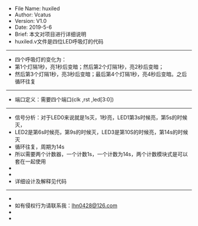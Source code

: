 
  * File Name: huxiled
  * Author: Vcatus
  * Version: V1.0
  * Date: 2019-5-6
  * Brief: 本文对项目进行详细说明
  * huxiled.v文件是四位LED呼吸灯的代码
  
  ******************************************************************************************************
  * 四个呼吸灯的变化为：
  * 第1个灯隔1秒，亮1秒后变暗；然后第2个灯隔1秒，亮2秒后变暗；
  * 然后第3个灯隔1秒，亮3秒后变暗；最后第4个灯隔1秒，亮4秒后变暗。之后循环往复
  ******************************************************************************************************
  
  * 端口定义：需要四个端口(clk ,rst ,led[3:0])
  ******************************************************************************************************
  
  *  信号分析：对于LED0来说就是1s灭，1秒亮，LED1第3s时候亮，第5s的时候灭，
  *  LED2是第6s时候亮，第9s的时候灭，LED3是第10S的时候亮，第14s的时候灭
  *  循环往复，周期为14s
  *  所以需要两个计数器，一个计数1s，一个计数为14s，两个计数模块式是可以套在一起使用
  *   
  *
  * 详细设计及解释见代码
  
  ******************************************************************************************************
  *
  * 如有侵权行为请联系我：lhn0428@126.com
  *
  *
 
